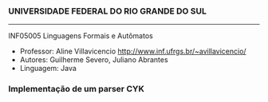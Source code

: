 ### UNIVERSIDADE FEDERAL DO RIO GRANDE DO SUL
---------------

INF05005 Linguagens Formais e Autômatos
- Professor: Aline Villavicencio http://www.inf.ufrgs.br/~avillavicencio/
- Autores: Guilherme Severo, Juliano Abrantes
- Linguagem: Java
### Implementação de um parser CYK
